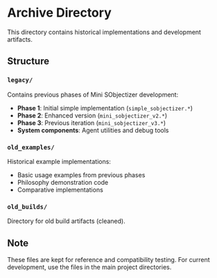 # Archive Directory

This directory contains historical implementations and development artifacts.

## Structure

### `legacy/`
Contains previous phases of Mini SObjectizer development:
- **Phase 1**: Initial simple implementation (`simple_sobjectizer.*`)
- **Phase 2**: Enhanced version (`mini_sobjectizer_v2.*`) 
- **Phase 3**: Previous iteration (`mini_sobjectizer_v3.*`)
- **System components**: Agent utilities and debug tools

### `old_examples/`
Historical example implementations:
- Basic usage examples from previous phases
- Philosophy demonstration code
- Comparative implementations

### `old_builds/` 
Directory for old build artifacts (cleaned).

## Note

These files are kept for reference and compatibility testing. 
For current development, use the files in the main project directories.